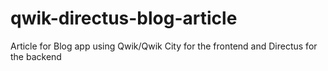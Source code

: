 # qwik-directus-blog-article
Article for Blog app using Qwik/Qwik City for the frontend and Directus for the backend
